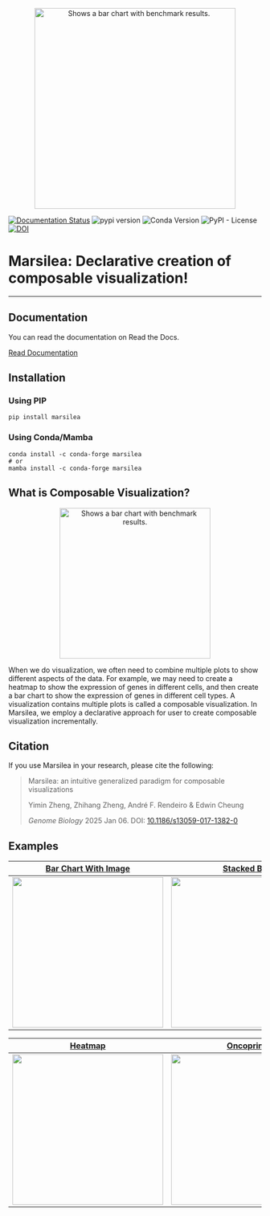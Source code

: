 <p align="center">
  <picture align="center">
    <source media="(prefers-color-scheme: dark)" srcset="https://github.com/Marsilea-viz/marsilea/raw/main/img/banner-dark.jpg">
    <source media="(prefers-color-scheme: light)" srcset="https://github.com/Marsilea-viz/marsilea/raw/main/img/banner-blue.jpg">
    <img alt="Shows a bar chart with benchmark results." src="https://github.com/Marsilea-viz/marsilea/raw/main/img/banner-dark.jpg" width="400">
  </picture>
</p>

[![Documentation Status](https://readthedocs.org/projects/marsilea/badge/?version=stable&style=flat-square)](https://marsilea.readthedocs.io/en/stable)
![pypi version](https://img.shields.io/pypi/v/marsilea?color=0098FF&logo=python&logoColor=white&style=flat-square)
![Conda Version](https://img.shields.io/conda/vn/conda-forge/marsilea?style=flat-square&logo=anaconda&logoColor=white&color=%2344A833)
![PyPI - License](https://img.shields.io/pypi/l/marsilea?color=FFD43B&style=flat-square)
[![DOI](https://img.shields.io/badge/DOI-10.1186%2Fs13059--024--03469--3-blue?color=0098FF&style=flat-square)](https://doi.org/10.1186/s13059-024-03469-3)

# Marsilea: Declarative creation of composable visualization!

---

## Documentation

You can read the documentation on Read the Docs.

[Read Documentation](https://marsilea.readthedocs.io/)

## Installation

### Using PIP
```shell
pip install marsilea
```
### Using Conda/Mamba
```shell
conda install -c conda-forge marsilea
# or
mamba install -c conda-forge marsilea
```

## What is Composable Visualization?

<p align="center">
  <picture align="center">
    <img alt="Shows a bar chart with benchmark results." src="https://github.com/Marsilea-viz/marsilea/raw/main/img/showcase.gif" width="300">
  </picture>
</p>

When we do visualization, we often need to combine multiple plots to show different aspects of the data.
For example, we may need to create a heatmap to show the expression of genes in different cells,
and then create a bar chart to show the expression of genes in different cell types.
A visualization contains multiple plots is called a composable visualization.
In Marsilea, we employ a declarative approach for user to create composable visualization incrementally.

## Citation

If you use Marsilea in your research, please cite the following:

> Marsilea: an intuitive generalized paradigm for composable visualizations
> 
> Yimin Zheng, Zhihang Zheng, André F. Rendeiro & Edwin Cheung
> 
> _Genome Biology_ 2025 Jan 06. DOI: [10.1186/s13059-017-1382-0](https://doi.org/10.1186/s13059-024-03469-3)

## Examples

<table>
    <thead>
        <tr>
            <th>
                <a href="https://marsilea.readthedocs.io/en/latest/examples/Gallery/plot_tiobe_index.html">
                    Bar Chart With Image
                </a>
            </th>
            <th>
                <a href="https://marsilea.readthedocs.io/en/latest/examples/Gallery/plot_oil_well.html">
                    Stacked Bar
                </a>
            </th>
            <th>
                <a href="https://marsilea.readthedocs.io/en/latest/examples/Gallery/plot_arc_diagram.html">
                    Arc Diagram
                </a>
            </th>
        </tr>
    </thead>
    <tbody>
        <tr>
            <td>
                <img src="https://marsilea.readthedocs.io/en/latest/_images/sphx_glr_plot_tiobe_index_001_2_00x.png" height="300px">
            </td>
            <td>
                <img src="https://marsilea.readthedocs.io/en/latest/_images/sphx_glr_plot_oil_well_001_2_00x.png" height="300px">
            </td>
            <td>
                <img src="https://marsilea.readthedocs.io/en/latest/_images/sphx_glr_plot_arc_diagram_001_2_00x.png" width="300px">
            </td>
        </tr>
    </tbody>
</table>

<table>
    <thead>
        <tr>
            <th>
                <a href="https://marsilea.readthedocs.io/en/latest/examples/Gallery/plot_pbmc3k.html">
                    Heatmap
                </a>
            </th>
            <th>
                <a href="https://marsilea.readthedocs.io/en/latest/examples/Gallery/plot_oncoprint.html">
                    Oncoprint
                </a>
            </th>
            <th>
                <a href="https://marsilea.readthedocs.io/en/latest/examples/Gallery/plot_upset.html">
                    Upsetplot
                </a>
            </th>
        </tr>
    </thead>
    <tbody>
        <tr>
            <td>
                <img src="https://marsilea.readthedocs.io/en/latest/_images/sphx_glr_plot_pbmc3k_001_2_00x.png" width="300px">
            </td>
            <td>
                <img src="https://marsilea.readthedocs.io/en/latest/_images/sphx_glr_plot_oncoprint_005_2_00x.png" width="300px">
            </td>
            <td>
                <img src="https://marsilea.readthedocs.io/en/latest/_images/sphx_glr_plot_upset_001_2_00x.png" width="300px">
            </td>
        </tr>
    </tbody>
</table>
